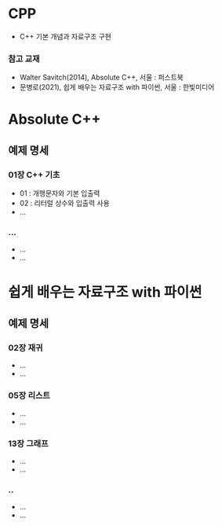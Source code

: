 # CPP
* C++ 기본 개념과 자료구조 구현
### 참고 교재
* Walter Savitch(2014), Absolute C++, 서울 : 퍼스트북
* 문병로(2021), 쉽게 배우는 자료구조 with 파이썬, 서울 : 한빛미디어

# Absolute C++
## 예제 명세
### 01장 C++ 기초
* 01 : 개행문자와 기본 입출력
* 02 : 리터럴 상수와 입출력 사용
* ...
### ...
* ...
* ...

# 쉽게 배우는 자료구조 with 파이썬
## 예제 명세
### 02장 재귀
* ...
* ...
### 05장 리스트
* ...
* ...
### 13장 그래프
* ...
* ...
### ..
* ...
* ...